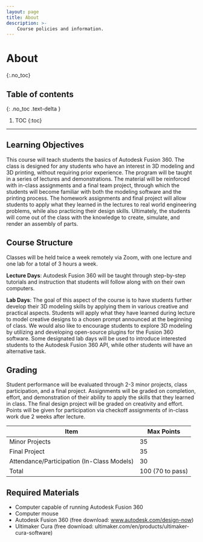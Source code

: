 ```yaml
---
layout: page
title: About
description: >-
    Course policies and information.
---
```


# About
{:.no_toc}

## Table of contents
{: .no_toc .text-delta }

1. TOC
{:toc}

---

## Learning Objectives

This course will teach students the basics of Autodesk Fusion 360. The class is designed for any students who have an interest in 3D modeling and 3D printing, without requiring prior experience. The program will be taught in a series of lectures and demonstrations. The material will be reinforced with in-class assignments and a final team project, through which the students will become familiar with both the modeling software and the printing process. The homework assignments and final project will allow students to apply what they learned in the lectures to real world engineering problems, while also practicing their design skills. Ultimately, the students will come out of the class with the knowledge to create, simulate, and render an assembly of parts.

## Course Structure

Classes will be held twice a week remotely via Zoom, with one lecture and one lab for a total of 3 hours a week.

**Lecture Days**: Autodesk Fusion 360 will be taught through step-by-step tutorials and instruction that students will follow along with on their own computers. 

**Lab Days**: The goal of this aspect of the course is to have students further develop their 3D modeling skills by applying them in various creative and practical aspects.  Students will apply what they have learned during lecture to model creative designs to a chosen prompt announced at the beginning of class. We would also like to encourage students to explore 3D modeling by utilizing and developing open-source plugins for the Fusion 360 software. Some designated lab days will be used to introduce interested students to the Autodesk Fusion 360 API, while other students will have an alternative task.  

## Grading

Student performance will be evaluated through 2-3 minor projects, class participation, and a final project. Assignments will be graded on completion, effort, and demonstration of their ability to apply the skills that they learned in class. The final design project will be graded on creativity and effort. Points will be given for participation via checkoff assignments of in-class work due 2 weeks after lecture.


| Item      | Max Points  |
| ----------- | ----------- |
| Minor Projects | 35       |
| Final Project | 35        |
| Attendance/Participation (In-Class Models) | 30       |
| Total | 100 (70 to pass)|

## Required Materials

- Computer capable of running Autodesk Fusion 360
- Computer mouse
- Autodesk Fusion 360 (free download: www.autodesk.com/design-now)
- Ultimaker Cura (free download: ultimaker.com/en/products/ultimaker-cura-software)
